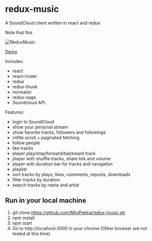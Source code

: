 # redux-music

A SoundCloud client written in react and redux

Note that this

![ReduxMusic](https://www.robinwieruch.de/img/posts/the-soundcloud-client-in-react-redux/banner.jpg)

[Demo](https://redux-music.herokuapp.com/)

Includes:
* react
* react-router
* redux
* redux-thunk
* normalizr
* redux-saga
* Soundcloud API.

Features:
* login to SoundCloud
* show your personal stream
* show favorite tracks, followers and followings
* inifite scroll + paginated fetching
* follow people
* like tracks
* player play/stop/forward/backward track
* player with shuffle tracks, share link and volume
* player with duration bar for tracks and navigation
* playlist
* sort tracks by plays, likes, comments, reposts, downloads
* filter tracks by duration
* search tracks by name and artist

## Run in your local machine

1. git clone https://github.com/MiniPekka/redux-music.git
2. npm install
3. npm start
4. Go to http://localhost:3000 in your chrome (Other browser are not tested at this time)
